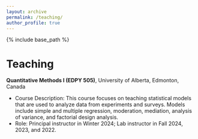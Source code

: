 ```yaml
---
layout: archive
permalink: /teaching/
author_profile: true
---
```


{% include base_path %}

Teaching
======
**Quantitative Methods I (EDPY 505)**, University of Alberta, Edmonton, Canada
* Course Description: This course focuses on teaching statistical models that are used to analyze data from experiments and surveys. Models include simple and multiple regression, moderation, mediation, analysis of variance, and factorial design analysis.
* Role: Principal instructor in Winter 2024; Lab instructor in Fall 2024, 2023, and 2022.

&nbsp;
